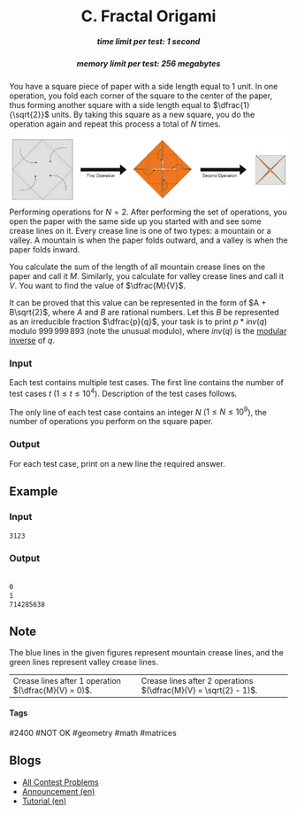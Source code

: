 <h1 style='text-align: center;'> C. Fractal Origami</h1>

<h5 style='text-align: center;'>time limit per test: 1 second</h5>
<h5 style='text-align: center;'>memory limit per test: 256 megabytes</h5>

You have a square piece of paper with a side length equal to $1$ unit. In one operation, you fold each corner of the square to the center of the paper, thus forming another square with a side length equal to $\dfrac{1}{\sqrt{2}}$ units. By taking this square as a new square, you do the operation again and repeat this process a total of $N$ times.

 ![](images/1bf93f34e8055ab56549c4ec1ea686c047564085.png) Performing operations for $N = 2$. After performing the set of operations, you open the paper with the same side up you started with and see some crease lines on it. Every crease line is one of two types: a mountain or a valley. A mountain is when the paper folds outward, and a valley is when the paper folds inward.

You calculate the sum of the length of all mountain crease lines on the paper and call it $M$. Similarly, you calculate for valley crease lines and call it $V$. You want to find the value of $\dfrac{M}{V}$.

It can be proved that this value can be represented in the form of $A + B\sqrt{2}$, where $A$ and $B$ are rational numbers. Let this $B$ be represented as an irreducible fraction $\dfrac{p}{q}$, your task is to print $p*inv(q)$ modulo $999\,999\,893$ (note the unusual modulo), where $inv(q)$ is the [modular inverse](https://en.wikipedia.org/wiki/Modular_multiplicative_inverse) of $q$.

### Input

Each test contains multiple test cases. The first line contains the number of test cases $t$ ($1 \leq t \leq 10^4$). Description of the test cases follows.

The only line of each test case contains an integer $N$ ($1 \leq N \leq 10^9$), the number of operations you perform on the square paper.

### Output

For each test case, print on a new line the required answer.

## Example

### Input


```text
3123
```
### Output

```text

0
1
714285638

```
## Note

The blue lines in the given figures represent mountain crease lines, and the green lines represent valley crease lines.

 

|  |  |
| --- | --- |
| Crease lines after $1$ operation $(\dfrac{M}{V} = 0)$. | Crease lines after $2$ operations $(\dfrac{M}{V} = \sqrt{2} - 1)$. |

 

#### Tags 

#2400 #NOT OK #geometry #math #matrices 

## Blogs
- [All Contest Problems](../Codeforces_Round_921_(Div._1).md)
- [Announcement (en)](../blogs/Announcement_(en).md)
- [Tutorial (en)](../blogs/Tutorial_(en).md)
